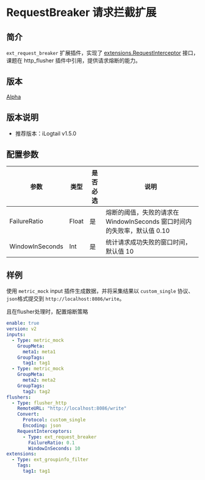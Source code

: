 # RequestBreaker 请求拦截扩展

## 简介

`ext_request_breaker` 扩展插件，实现了 [extensions.RequestInterceptor](https://github.com/alibaba/loongcollector/blob/main/pkg/pipeline/extensions/request_interceptor.go) 接口，课题在 http_flusher 插件中引用，提供请求熔断的能力。

## 版本

[Alpha](../stability-level.md)

## 版本说明

* 推荐版本：iLogtail v1.5.0

## 配置参数

| 参数              | 类型    | 是否必选 | 说明                                              |
|-----------------|-------|------|-------------------------------------------------|
| FailureRatio    | Float | 是    | 熔断的阈值，失败的请求在 WindowInSeconds 窗口时间内的失败率，默认值 0.10 |
| WindowInSeconds | Int   | 是    | 统计请求成功失败的窗口时间，默认值 10                            |

## 样例

使用 `metric_mock` input 插件生成数据，并将采集结果以 `custom_single` 协议、`json`格式提交到 `http://localhost:8086/write`。

且在flusher处理时，配置熔断策略

```yaml
enable: true
version: v2
inputs:
  - Type: metric_mock
    GroupMeta:
      meta1: meta1
    GroupTags:
      tag1: tag1
  - Type: metric_mock
    GroupMeta:
      meta2: meta2
    GroupTags:
      tag2: tag2
flushers:
  - Type: flusher_http
    RemoteURL: "http://localhost:8086/write"
    Convert:
      Protocol: custom_single
      Encoding: json
    RequestInterceptors: 
      - Type: ext_request_breaker
        FailureRatio: 0.1
        WindowInSeconds: 10
extensions:
  - Type: ext_groupinfo_filter
    Tags:
      tag1: tag1
```
